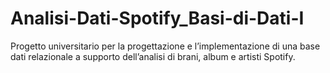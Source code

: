 # Analisi-Dati-Spotify_Basi-di-Dati-I
Progetto universitario per la progettazione e l’implementazione di una base dati relazionale a supporto dell’analisi di brani, album e artisti Spotify.
